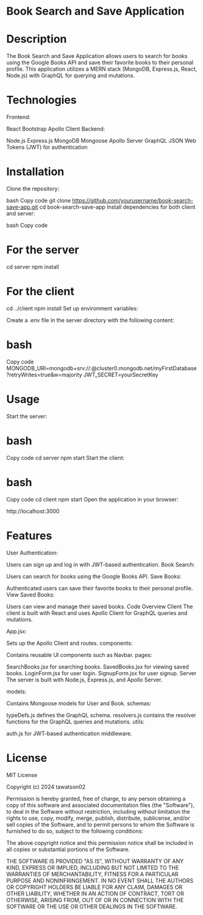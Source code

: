 # Book Search and Save Application

# Description
The Book Search and Save Application allows users to search for books using the Google Books API and save their favorite books to their personal profile. This application utilizes a MERN stack (MongoDB, Express.js, React, Node.js) with GraphQL for querying and mutations.

# Technologies
Frontend:

React
Bootstrap
Apollo Client
Backend:

Node.js
Express.js
MongoDB
Mongoose
Apollo Server
GraphQL
JSON Web Tokens (JWT) for authentication

 # Installation
Clone the repository:

bash
Copy code
git clone https://github.com/yourusername/book-search-save-app.git
cd book-search-save-app
Install dependencies for both client and server:

bash
Copy code
# For the server
cd server
npm install

# For the client
cd ../client
npm install
Set up environment variables:

Create a .env file in the server directory with the following content:

# bash
Copy code
MONGODB_URI=mongodb+srv://<username>:<password>@cluster0.mongodb.net/myFirstDatabase?retryWrites=true&w=majority
JWT_SECRET=yourSecretKey
# Usage
Start the server:

# bash
Copy code
cd server
npm start
Start the client:

# bash
Copy code
cd client
npm start
Open the application in your browser:

http://localhost:3000

# Features
User Authentication:

Users can sign up and log in with JWT-based authentication.
Book Search:

Users can search for books using the Google Books API.
Save Books:

Authenticated users can save their favorite books to their personal profile.
View Saved Books:

Users can view and manage their saved books.
Code Overview
Client
The client is built with React and uses Apollo Client for GraphQL queries and mutations.

App.jsx:

Sets up the Apollo Client and routes.
components:

Contains reusable UI components such as Navbar.
pages:

SearchBooks.jsx for searching books.
SavedBooks.jsx for viewing saved books.
LoginForm.jsx for user login.
SignupForm.jsx for user signup.
Server
The server is built with Node.js, Express.js, and Apollo Server.

models:

Contains Mongoose models for User and Book.
schemas:

typeDefs.js defines the GraphQL schema.
resolvers.js contains the resolver functions for the GraphQL queries and mutations.
utils:

auth.js for JWT-based authentication middleware.

# License
MIT License

Copyright (c) 2024 tawatson02

Permission is hereby granted, free of charge, to any person obtaining a copy
of this software and associated documentation files (the "Software"), to deal
in the Software without restriction, including without limitation the rights
to use, copy, modify, merge, publish, distribute, sublicense, and/or sell
copies of the Software, and to permit persons to whom the Software is
furnished to do so, subject to the following conditions:

The above copyright notice and this permission notice shall be included in all
copies or substantial portions of the Software.

THE SOFTWARE IS PROVIDED "AS IS", WITHOUT WARRANTY OF ANY KIND, EXPRESS OR
IMPLIED, INCLUDING BUT NOT LIMITED TO THE WARRANTIES OF MERCHANTABILITY,
FITNESS FOR A PARTICULAR PURPOSE AND NONINFRINGEMENT. IN NO EVENT SHALL THE
AUTHORS OR COPYRIGHT HOLDERS BE LIABLE FOR ANY CLAIM, DAMAGES OR OTHER
LIABILITY, WHETHER IN AN ACTION OF CONTRACT, TORT OR OTHERWISE, ARISING FROM,
OUT OF OR IN CONNECTION WITH THE SOFTWARE OR THE USE OR OTHER DEALINGS IN THE
SOFTWARE.
